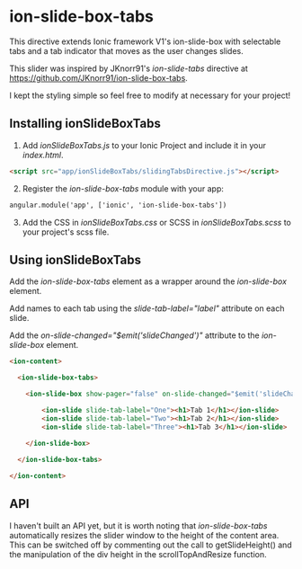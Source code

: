 # ion-slide-box-tabs

This directive extends Ionic framework V1's ion-slide-box with selectable tabs and a tab indicator that moves as the user changes slides. 

This slider was inspired by JKnorr91's *ion-slide-tabs* directive at https://github.com/JKnorr91/ion-slide-box-tabs.

I kept the styling simple so feel free to modify at necessary for your project!

## Installing ionSlideBoxTabs

1. Add *ionSlideBoxTabs.js* to your Ionic Project and include it in your *index.html*.

  ```html
  <script src="app/ionSlideBoxTabs/slidingTabsDirective.js"></script>
  ```

2. Register the *ion-slide-box-tabs* module with your app:

  ```html
  angular.module('app', ['ionic', 'ion-slide-box-tabs'])
  ```

3. Add the CSS in *ionSlideBoxTabs.css* or SCSS in *ionSlideBoxTabs.scss* to your project's scss file.

## Using ionSlideBoxTabs

Add the *ion-slide-box-tabs* element as a wrapper around the *ion-slide-box* element.

Add names to each tab using the *slide-tab-label="label"* attribute on each slide.

Add the *on-slide-changed="$emit('slideChanged')"* attribute to the *ion-slide-box* element. 

```html
<ion-content>

  <ion-slide-box-tabs>

    <ion-slide-box show-pager="false" on-slide-changed="$emit('slideChanged')">

        <ion-slide slide-tab-label="One"><h1>Tab 1</h1></ion-slide>
        <ion-slide slide-tab-label="Two"><h1>Tab 2</h1></ion-slide>
        <ion-slide slide-tab-label="Three"><h1>Tab 3</h1></ion-slide>
        
    </ion-slide-box>

  </ion-slide-box-tabs>

</ion-content>
```

## API

I haven't built an API yet, but it is worth noting that *ion-slide-box-tabs* automatically resizes the slider window to the height of the content area. This can be switched off by commenting out the call to getSlideHeight() and the manipulation of the div height in the scrollTopAndResize function. 
